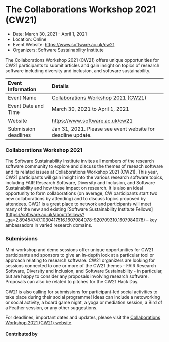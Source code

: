 # The Collaborations Workshop 2021 (CW21)

- Date: March 30, 2021 - April 1, 2021
- Location: Online
- Event Website: https://www.software.ac.uk/cw21
- Organizers: Software Sustainability Institute
			   
<!-- begin deck text -->
The Collaborations Workshop 2021 (CW21) offers unique opportunities for CW21 participants to submit articles and gain insight on topics of research software including diversity and inclusion, and software sustainability.
<!-- end deck text -->

Event Information | Details
:--- | :---		
Event Name | [Collaborations Workshop 2021 (CW21)](https://www.software.ac.uk/cw21)
Event Date and Time | March 30, 2021 to April 1, 2021
Website | https://www.software.ac.uk/cw21
Submission deadlines | Jan 31, 2021. Please see event website for deadline update.

### Collaborations Workshop 2021

The Software Sustainability Institute invites all members of the research software community to explore and discuss the themes of reseach software and its related issues at Collaborations Workshop 2021 (CW21). This year, CW21 participants will gain insight into the various research software topics, including FAIR Research Software, Diversity and Inclusion, and Software Sustainability and how these impact on research. It is also an ideal opportunity to form collaborations (on average, CW participants start two new collaborations by attending) and to discuss topics proposed by attendees. CW21 is a great place to network and participants will meet many of the new and existing [Software Sustainability Institute Fellows] (https://software.ac.uk/about/fellows?_ga=2.89454747.1030417516.1607984078-920709310.1607984078) – key ambassadors in varied research domains.

### Submissions

Mini-workshop and demo sessions offer unique opportunities for CW21 participants and sponsors to give an in-depth look at a particular tool or approach relating to research software. CW21 organizers are looking for sessions connected to one or more of the CW21 themes - FAIR Research Software, Diversity and Inclusion, and Software Sustainability - in particular, but are happy to consider any proposals involving research software. Proposals can also be related to pitches for the CW21 Hack Day.

CW21 is also calling for submissions for participant-led social activities to take place during their social programme! Ideas can include a netoworking or social activity, a board game night, a yoga or mediation session, a Bird of a Feather session, or any other suggestions.

For deadlines, important dates and updates, please visit the [Collaborations Workshop 2021 (CW21) website](https://www.software.ac.uk/news/call-submissions-collaborations-workshop-2021).

#### Contributed by 

<!---
Publish: yes
Categories: Collaboration
Topics: conferences and workshops
RSS update: 2020-12-17
--->
